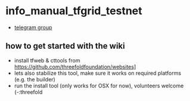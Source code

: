 # info_manual_tfgrid_testnet

- [telegram group](https://t.me/joinchat/BwOvOxxgK59GmRoZ2_sM0w)

## how to get started with the wiki

- install tfweb & cttools from https://github.com/threefoldfoundation/websites]
- lets also stabilize this tool, make sure it works on required platforms (e.g. the builder)
- run the install tool (only works for OSX for now), volunteers welcome (-:threefold

## 
